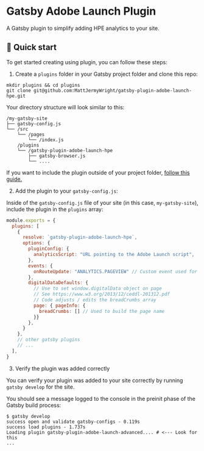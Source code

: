 # Gatsby Adobe Launch Plugin

A Gatsby plugin to simplify adding HPE analytics to your site.

## 🚀 Quick start

To get started creating using plugin, you can follow these steps:

1. Create a `plugins` folder in your Gatsby project folder and clone this repo:

```shell
mkdir plugins && cd plugins
git clone git@github.com:MattJermyWright/gatsby-plugin-adobe-launch-hpe.git
```

Your directory structure will look similar to this:

```text
/my-gatsby-site
├── gatsby-config.js
└── /src
    └── /pages
        └── /index.js
    /plugins
    └── /gatsby-plugin-adobe-launch-hpe
        ├── gatsby-browser.js
        └── ....
```

If you want to include the plugin outside of your project folder, [follow this guide.](https://www.gatsbyjs.com/plugins/gatsby-starter-plugin/)

2. Add the plugin to your `gatsby-config.js`:

Inside of the `gatsby-config.js` file of your site (in this case, `my-gatsby-site`), include the plugin in the `plugins` array:

```javascript
module.exports = {
  plugins: [
    {
      resolve: `gatsby-plugin-adobe-launch-hpe`,
      options: {
        pluginConfig: {
          analyticsScript: "URL pointing to the Adobe Launch script",
        },
        events: {
          onRouteUpdate: "ANALYTICS.PAGEVIEW" // Custom event used for page views in Launch
        },
        digitalDataDefaults: {
          // Use to set window.digitalData object on page
          // See https://www.w3.org/2013/12/ceddl-201312.pdf
          // Code adjusts / edits the breadCrumbs array
          page: { pageInfo: { 
            breadCrumbs: [] // Used to build the page name
          }}
        },
      }
    },
    // other gatsby plugins
    // ...
  ],
}
```

3. Verify the plugin was added correctly

You can verify your plugin was added to your site correctly by running `gatsby develop` for the site.

You should see a message logged to the console in the preinit phase of the Gatsby build process:

```shell
$ gatsby develop
success open and validate gatsby-configs - 0.119s
success load plugins - 1.737s
Loading plugin gatsby-plugin-adobe-launch-advanced.... # <--- Look for this
...
```


